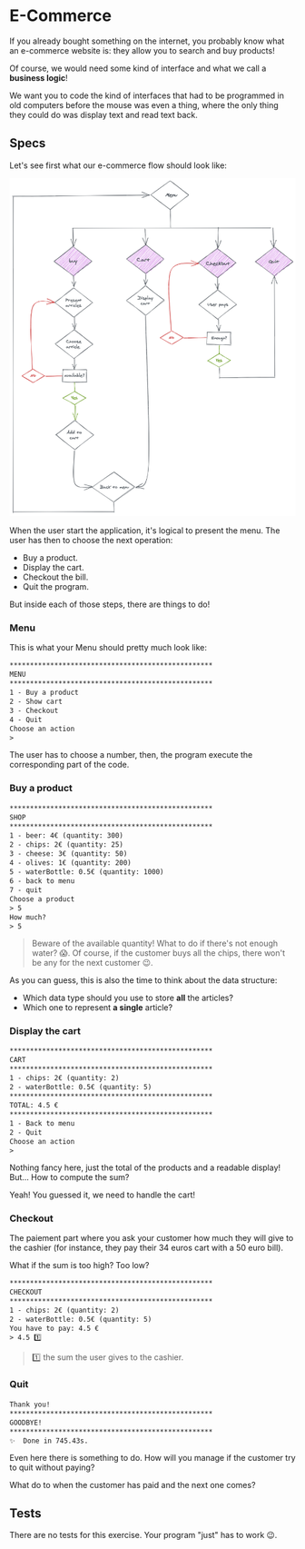 # E-Commerce

If you already bought something on the internet, you probably know what an e-commerce website is: they allow you to search and buy products!

Of course, we would need some kind of interface and what we call a **business logic**!

We want you to code the kind of interfaces that had to be programmed in old computers before the mouse was even a thing, where the only thing they could do was display text and read text back.

## Specs

Let's see first what our e-commerce flow should look like:

![e-commerce flow](./assets/images/e-commerce-flow.png)

When the user start the application, it's logical to present the menu.
The user has then to choose the next operation:

- Buy a product.
- Display the cart.
- Checkout the bill.
- Quit the program.

But inside each of those steps, there are things to do!

### Menu

This is what your Menu should pretty much look like:
```
**************************************************
MENU
**************************************************
1 - Buy a product
2 - Show cart
3 - Checkout
4 - Quit
Choose an action
>
```

The user has to choose a number, then, the program execute the corresponding part of the code.



### Buy a product

```
**************************************************
SHOP
**************************************************
1 - beer: 4€ (quantity: 300)
2 - chips: 2€ (quantity: 25)
3 - cheese: 3€ (quantity: 50)
4 - olives: 1€ (quantity: 200)
5 - waterBottle: 0.5€ (quantity: 1000)
6 - back to menu
7 - quit
Choose a product
> 5
How much?
> 5
```
> Beware of the available quantity! What to do if there's not enough water? 😱.
> Of course, if the customer buys all the chips, there won't be any for the next customer 😉.

As you can guess, this is also the time to think about the data structure:
- Which data type should you use to store **all** the articles?
- Which one to represent **a single** article?

### Display the cart

```
**************************************************
CART
**************************************************
1 - chips: 2€ (quantity: 2)
2 - waterBottle: 0.5€ (quantity: 5)
**************************************************
TOTAL: 4.5 €
**************************************************
1 - Back to menu
2 - Quit
Choose an action
>
```

Nothing fancy here, just the total of the products and a readable display!
But... How to compute the sum?

Yeah! You guessed it, we need to handle the cart!

### Checkout

The paiement part where you ask your customer how much they will give to the cashier (for instance, they pay their 34 euros cart with a 50 euro bill).

What if the sum is too high? Too low?

```
**************************************************
CHECKOUT
**************************************************
1 - chips: 2€ (quantity: 2)
2 - waterBottle: 0.5€ (quantity: 5)
You have to pay: 4.5 €
> 4.5 1️⃣
```
> 1️⃣ the sum the user gives to the cashier.

### Quit

```
Thank you!
**************************************************
GOODBYE!
**************************************************
✨  Done in 745.43s.
```

Even here there is something to do. How will you manage if the customer try to quit without paying?

What do to when the customer has paid and the next one comes?

## Tests

There are no tests for this exercise. Your program "just" has to work 😉.
